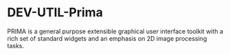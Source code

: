 # DEV-UTIL-Prima
PRIMA is a general purpose extensible graphical user interface toolkit with a rich set of standard widgets and an emphasis on 2D image processing tasks.
